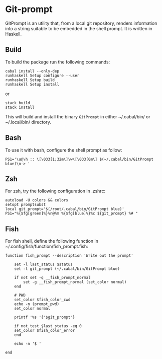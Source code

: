 Git-prompt 
==========

GitPrompt is an utility that, from a local git repository, renders information 
into a string suitable to be embedded in the shell prompt. It is written in Haskell.

Build
-----
To build the package run the following commands:

```
cabal install --only-dep
runhaskell Setup configure --user
runhaskell Setup build
runhaskell Setup install
```

or 

```
stack build
stack install
```

This will build and install the binary `GitPrompt` in either ~/.cabal/bin/ or
~/.local/bin/ directory.

Bash
----

To use it with bash, configure the shell prompt as follow:

`PS1='\u@\h :: \[\033[1;32m\]\w\[\033[0m\] $(~/.cabal/bin/GitPrompt blue)\n-> '`

Zsh
---

For zsh, try the following configuration in .zshrc:

```
autoload -U colors && colors
setopt promptsubst
local git_prompt='$(/root/.cabal/bin/GitPrompt blue)'
PS1="%{$fg[green]%}%n@%m %{$fg[blue]%}%c ${git_prompt} %# "
```

Fish
----

For fish shell, define the following function in 
~/.config/fish/function/fish\_prompt.fish:


```
function fish_prompt --description 'Write out the prompt'
	
	set -l last_status $status
    set -l git_prompt (~/.cabal/bin/GitPrompt blue)

	if not set -q __fish_prompt_normal
		set -g __fish_prompt_normal (set_color normal)
	end

	# PWD
	set_color $fish_color_cwd
	echo -n (prompt_pwd)
	set_color normal

	printf '%s '{"$git_prompt"} 

	if not test $last_status -eq 0
	set_color $fish_color_error
	end

	echo -n '$ '

end
```

